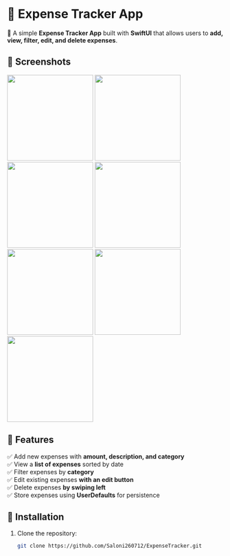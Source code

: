 # 📌 Expense Tracker App

🚀 A simple **Expense Tracker App** built with **SwiftUI** that allows users to **add, view, filter, edit, and delete expenses**.

## 📸 Screenshots

<img src="https://github.com/user-attachments/assets/cd1f2962-d213-4305-a3f6-4488aa940e2e" width="200">

<img src="https://github.com/user-attachments/assets/1c09dd49-3668-4aad-8ef7-7eecb5b5310a" width="200">

<img src="https://github.com/user-attachments/assets/06804caa-64e7-4529-a3d7-c3c5b032d07c" width="200">

<img src="https://github.com/user-attachments/assets/3965a5b8-a4cc-40c6-a7d3-b5b5710d7e2e" width="200">

<img src="https://github.com/user-attachments/assets/97003a55-4a93-4435-8815-4bf18730bf1d" width="200">

<img src="https://github.com/user-attachments/assets/1c9ad748-5bce-448e-858b-b292a75026e1" width="200">

<img src="https://github.com/user-attachments/assets/e6249e8c-7f10-4d0b-ba60-21c6d9a19a0f" width="200">




## 📌 Features
✅ Add new expenses with **amount, description, and category**  
✅ View a **list of expenses** sorted by date  
✅ Filter expenses by **category**  
✅ Edit existing expenses **with an edit button**  
✅ Delete expenses **by swiping left**  
✅ Store expenses using **UserDefaults** for persistence  

## 📌 Installation
1. Clone the repository:
   ```bash
   git clone https://github.com/Saloni260712/ExpenseTracker.git
